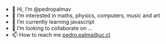 - 👋 Hi, I’m @pedropalmav
- 👀 I’m interested in maths, physics, computers, music and art
- 🌱 I’m currently learning javascript
- 💞️ I’m looking to collaborate on ...
- 📫 How to reach me pedro.palma@uc.cl

<!---
pedropalmav/pedropalmav is a ✨ special ✨ repository because its `README.md` (this file) appears on your GitHub profile.
You can click the Preview link to take a look at your changes.
--->
